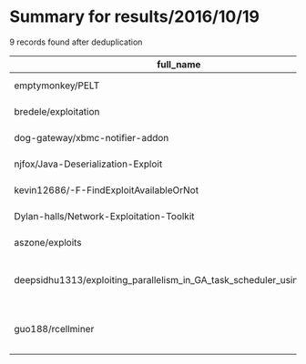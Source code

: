 
# Summary for results/2016/10/19
    
9 records found after deduplication

| full_name | description | html_url | matched_list | matched_count | pushed_at | size | stargazers_count | language | forks_count |
|------------------------------------------------------------------------|------------------------------------------------------------------------------------------------------------------------------------------------------------------------------------------------------------------------------------------------------------------|-------------------------------------------------------------------------------------------|----------------|-----------------|---------------------------|--------|--------------------|------------|---------------|
| emptymonkey/PELT | Post Exploitation Linux Toolkit | https://github.com/emptymonkey/PELT | ['exploit'] | 1 | 2016-10-19 17:21:28+00:00 | 2633 | 34 | | 26 |
| bredele/exploitation | :ant: State transition rule used by ant system also called pseudo random propotional rule | https://github.com/bredele/exploitation | ['exploit'] | 1 | 2016-10-19 22:49:50+00:00 | 8 | 1 | JavaScript | 0 |
| dog-gateway/xbmc-notifier-addon | A Dog add-on bundle to forward specific notifications to XBMC (KODI) exploiting the XBMC JSON-RPC API | https://github.com/dog-gateway/xbmc-notifier-addon | ['exploit'] | 1 | 2016-10-19 08:20:57+00:00 | 12 | 0 | Java | 0 |
| njfox/Java-Deserialization-Exploit | None | https://github.com/njfox/Java-Deserialization-Exploit | ['exploit'] | 1 | 2016-10-19 17:01:10+00:00 | 18399 | 125 | Java | 42 |
| kevin12686/-F-FindExploitAvailableOrNot | FindExploitAvailableOrNot | https://github.com/kevin12686/-F-FindExploitAvailableOrNot | ['exploit'] | 1 | 2016-10-19 09:14:15+00:00 | 7 | 0 | Java | 0 |
| Dylan-halls/Network-Exploitation-Toolkit | This a Network-Exploitation-Toolkit | https://github.com/Dylan-halls/Network-Exploitation-Toolkit | ['exploit'] | 1 | 2016-10-19 13:39:07+00:00 | 105 | 4 | Python | 1 |
| aszone/exploits | None | https://github.com/aszone/exploits | ['exploit'] | 1 | 2016-10-19 19:37:03+00:00 | 15 | 2 | PHP | 3 |
| deepsidhu1313/exploiting_parallelism_in_GA_task_scheduler_using_openMP | An implementation of Task Scheduling Strategy which use task duplication and genetic algorithm to reduce communication overhead between processors and waiting time which occurs during resolving dependencies between multiple tasks. Technologies Used: OpenM | https://github.com/deepsidhu1313/exploiting_parallelism_in_GA_task_scheduler_using_openMP | ['exploit'] | 1 | 2016-10-19 18:03:53+00:00 | 471 | 2 | C++ | 0 |
| guo188/rcellminer | This is a read-only mirror of the Bioconductor SVN repository. Package Homepage: http://bioconductor.org/packages/devel/bioc/html/rcellminer.html Contributions: http://discover.nci.nih.gov/cellminer/. Bug Reports: https://support.bioconductor.org/p/new/pos | https://github.com/guo188/rcellminer | ['rce'] | 1 | 2016-10-19 20:04:51+00:00 | 6125 | 0 | R | 0 |
